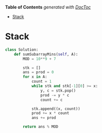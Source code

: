 <!-- START doctoc generated TOC please keep comment here to allow auto update -->
<!-- DON'T EDIT THIS SECTION, INSTEAD RE-RUN doctoc TO UPDATE -->
**Table of Contents**  *generated with [DocToc](https://github.com/thlorenz/doctoc)*

- [Stack](#stack)

<!-- END doctoc generated TOC please keep comment here to allow auto update -->

# Stack

```python
class Solution:
    def sumSubarrayMins(self, A):
        MOD = 10**9 + 7

        stk = []
        ans = prod = 0
        for x in A:
            count = 1
            while stk and stk[-1][0] >= x:
                y, c = stk.pop()
                prod -= y * c
                count += c

            stk.append((x, count))
            prod += x * count
            ans += prod

        return ans % MOD
```
